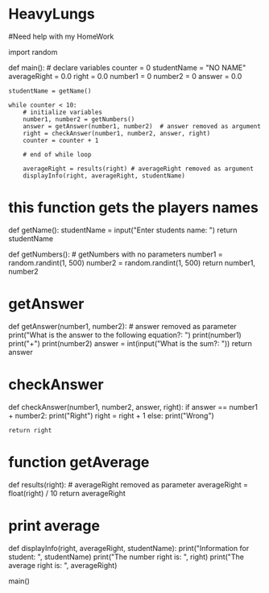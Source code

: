 # HeavyLungs
#Need help with my HomeWork


import random


def main():
    # declare variables
    counter = 0
    studentName = "NO NAME"
    averageRight = 0.0
    right = 0.0
    number1 = 0
    number2 = 0
    answer = 0.0
    
    studentName = getName()

    while counter < 10:
        # initialize variables
        number1, number2 = getNumbers()
        answer = getAnswer(number1, number2)  # answer removed as argument
        right = checkAnswer(number1, number2, answer, right)
        counter = counter + 1

        # end of while loop

        averageRight = results(right) # averageRight removed as argument
        displayInfo(right, averageRight, studentName)


# this function gets the players names
def getName():
    studentName = input("Enter students name: ")
    return studentName


def getNumbers():  # getNumbers with no parameters
    number1 = random.randint(1, 500)
    number2 = random.randint(1, 500)
    return number1, number2


# getAnswer
def getAnswer(number1, number2): # answer removed as parameter 
    print("What is the answer to the following equation?: ")
    print(number1)
    print("+")
    print(number2)
    answer = int(input("What is the sum?: "))
    return answer


# checkAnswer
def checkAnswer(number1, number2, answer, right):
    if answer == number1 + number2:
        print("Right")
        right = right + 1
    else:
        print("Wrong")

    return right


# function getAverage
def results(right): # averageRight removed as parameter 
    averageRight = float(right) / 10
    return averageRight


# print average
def displayInfo(right, averageRight, studentName):
    print("Information for student: ", studentName)
    print("The number right is: ", right)
    print("The average right is: ", averageRight)


main()
